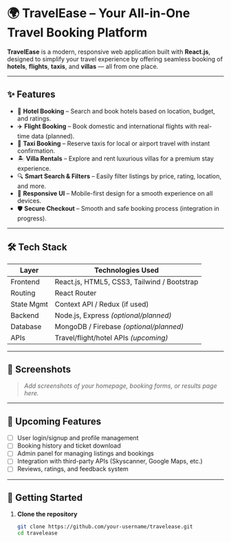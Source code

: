 # 🌍 TravelEase – Your All-in-One Travel Booking Platform

**TravelEase** is a modern, responsive web application built with **React.js**, designed to simplify your travel experience by offering seamless booking of **hotels**, **flights**, **taxis**, and **villas** — all from one place.

---

## ✨ Features

- 🏨 **Hotel Booking** – Search and book hotels based on location, budget, and ratings.
- ✈️ **Flight Booking** – Book domestic and international flights with real-time data (planned).
- 🚖 **Taxi Booking** – Reserve taxis for local or airport travel with instant confirmation.
- 🏝️ **Villa Rentals** – Explore and rent luxurious villas for a premium stay experience.
- 🔍 **Smart Search & Filters** – Easily filter listings by price, rating, location, and more.
- 📱 **Responsive UI** – Mobile-first design for a smooth experience on all devices.
- 🛡️ **Secure Checkout** – Smooth and safe booking process (integration in progress).

---

## 🛠️ Tech Stack

| Layer        | Technologies Used                 |
|--------------|-----------------------------------|
| Frontend     | React.js, HTML5, CSS3, Tailwind / Bootstrap |
| Routing      | React Router                      |
| State Mgmt   | Context API / Redux (if used)     |
| Backend      | Node.js, Express *(optional/planned)* |
| Database     | MongoDB / Firebase *(optional/planned)* |
| APIs         | Travel/flight/hotel APIs *(upcoming)* |

---

## 📸 Screenshots

> *Add screenshots of your homepage, booking forms, or results page here.*

---

## 🚧 Upcoming Features

- [ ] User login/signup and profile management  
- [ ] Booking history and ticket download  
- [ ] Admin panel for managing listings and bookings  
- [ ] Integration with third-party APIs (Skyscanner, Google Maps, etc.)  
- [ ] Reviews, ratings, and feedback system  

---

## 🚀 Getting Started

1. **Clone the repository**
   ```bash
   git clone https://github.com/your-username/travelease.git
   cd travelease
